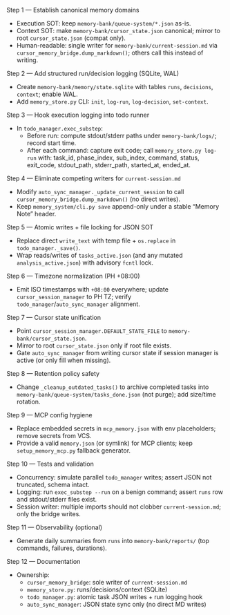 Step 1 — Establish canonical memory domains
- Execution SOT: keep `memory-bank/queue-system/*.json` as-is.
- Context SOT: make `memory-bank/cursor_state.json` canonical; mirror to root `cursor_state.json` (compat only).
- Human-readable: single writer for `memory-bank/current-session.md` via `cursor_memory_bridge.dump_markdown()`; others call this instead of writing.

Step 2 — Add structured run/decision logging (SQLite, WAL)
- Create `memory-bank/memory/state.sqlite` with tables `runs`, `decisions`, `context`; enable WAL.
- Add `memory_store.py` CLI: `init`, `log-run`, `log-decision`, `set-context`.

Step 3 — Hook execution logging into todo runner
- In `todo_manager.exec_substep`:
  - Before run: compute stdout/stderr paths under `memory-bank/logs/`; record start time.
  - After each command: capture exit code; call `memory_store.py log-run` with: task_id, phase_index, sub_index, command, status, exit_code, stdout_path, stderr_path, started_at, ended_at.

Step 4 — Eliminate competing writers for `current-session.md`
- Modify `auto_sync_manager._update_current_session` to call `cursor_memory_bridge.dump_markdown()` (no direct writes).
- Keep `memory_system/cli.py save` append-only under a stable “Memory Note” header.

Step 5 — Atomic writes + file locking for JSON SOT
- Replace direct `write_text` with temp file + `os.replace` in `todo_manager._save()`.
- Wrap reads/writes of `tasks_active.json` (and any mutated `analysis_active.json`) with advisory `fcntl` lock.

Step 6 — Timezone normalization (PH +08:00)
- Emit ISO timestamps with `+08:00` everywhere; update `cursor_session_manager` to PH TZ; verify `todo_manager`/`auto_sync_manager` alignment.

Step 7 — Cursor state unification
- Point `cursor_session_manager.DEFAULT_STATE_FILE` to `memory-bank/cursor_state.json`.
- Mirror to root `cursor_state.json` only if root file exists.
- Gate `auto_sync_manager` from writing cursor state if session manager is active (or only fill when missing).

Step 8 — Retention policy safety
- Change `_cleanup_outdated_tasks()` to archive completed tasks into `memory-bank/queue-system/tasks_done.json` (not purge); add size/time rotation.

Step 9 — MCP config hygiene
- Replace embedded secrets in `mcp_memory.json` with env placeholders; remove secrets from VCS.
- Provide a valid `memory.json` (or symlink) for MCP clients; keep `setup_memory_mcp.py` fallback generator.

Step 10 — Tests and validation
- Concurrency: simulate parallel `todo_manager` writes; assert JSON not truncated, schema intact.
- Logging: run `exec_substep --run` on a benign command; assert `runs` row and stdout/stderr files exist.
- Session writer: multiple imports should not clobber `current-session.md`; only the bridge writes.

Step 11 — Observability (optional)
- Generate daily summaries from `runs` into `memory-bank/reports/` (top commands, failures, durations).

Step 12 — Documentation
- Ownership:
  - `cursor_memory_bridge`: sole writer of `current-session.md`
  - `memory_store.py`: runs/decisions/context (SQLite)
  - `todo_manager.py`: atomic task JSON writes + run logging hook
  - `auto_sync_manager`: JSON state sync only (no direct MD writes)